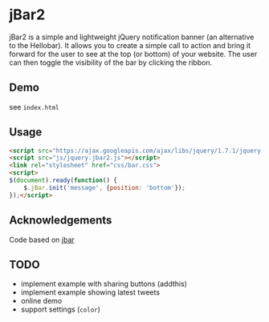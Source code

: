 # jBar2

jBar2 is a simple and lightweight jQuery notification banner (an alternative to the Hellobar). It allows you to create a simple call to action and bring it forward for the user to see at the top (or bottom) of your website. The user can then toggle the visibility of the bar by clicking the ribbon.

## Demo

see `index.html`

## Usage

```html
<script src="https://ajax.googleapis.com/ajax/libs/jquery/1.7.1/jquery.min.js"></script>
<script src="js/jquery.jbar2.js"></script>
<link rel="stylesheet" href="css/bar.css">
<script>
$(document).ready(function() {
	$.jBar.init('message', {position: 'bottom'});
});</script>
```

## Acknowledgements

Code based on [jbar](http://www.toddmotto.com/jbar-plugin-the-jquery-call-to-action-bar)

## TODO

  - implement example with sharing buttons (addthis)
  - implement example showing latest tweets
  - online demo
  - support settings (`color`)
